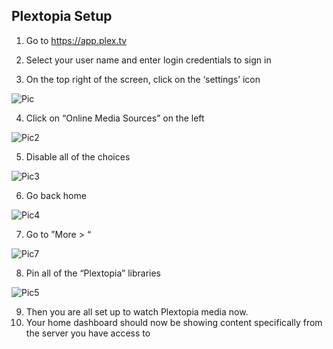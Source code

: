 ## Plextopia Setup
 
1. Go to https://app.plex.tv
2. Select your user name and enter login credentials to sign in

3. On the top right of the screen, click on the ‘settings’ icon

![Pic](https://storage.googleapis.com/plextopia/PlexReadMe/Capture0.PNG)

4. Click on “Online Media Sources” on the left

![Pic2](https://storage.googleapis.com/plextopia/PlexReadMe/Capture.PNG)

5. Disable all of the choices

![Pic3](https://storage.googleapis.com/plextopia/PlexReadMe/Capture2.PNG)

6. Go back home

![Pic4](https://storage.googleapis.com/plextopia/PlexReadMe/Capture3.PNG)

7. Go to ”More > “

![Pic7](https://storage.googleapis.com/plextopia/PlexReadMe/capture4.PNG)

8. Pin all of the “Plextopia” libraries

![Pic5](https://storage.googleapis.com/plextopia/PlexReadMe/Capture5.PNG)

9. Then you are all set up to watch Plextopia media now.
10. Your home dashboard should now be showing content specifically from the server you have access to
